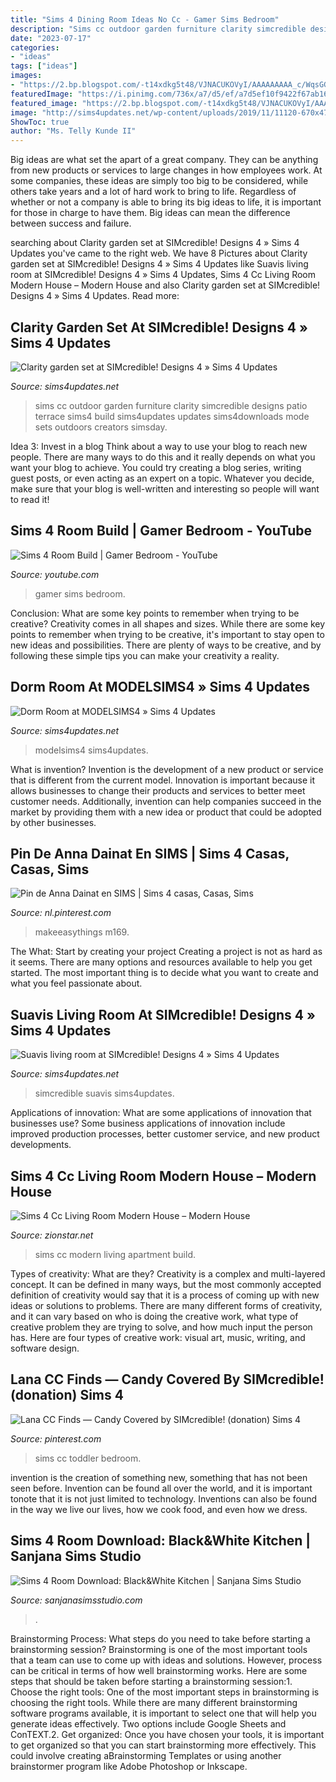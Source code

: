 ```yaml
---
title: "Sims 4 Dining Room Ideas No Cc - Gamer Sims Bedroom"
description: "Sims cc outdoor garden furniture clarity simcredible designs patio terrace sims4 build sims4updates updates sims4downloads mode sets outdoors creators simsday"
date: "2023-07-17"
categories:
- "ideas"
tags: ["ideas"]
images:
- "https://2.bp.blogspot.com/-t14xdkg5t48/VJNACUKOVyI/AAAAAAAAA_c/WqsGG4-fF30/s1600/12-18-14_9-03 PM.jpg"
featuredImage: "https://i.pinimg.com/736x/a7/d5/ef/a7d5ef10f9422f67ab16020d93203521.jpg"
featured_image: "https://2.bp.blogspot.com/-t14xdkg5t48/VJNACUKOVyI/AAAAAAAAA_c/WqsGG4-fF30/s1600/12-18-14_9-03 PM.jpg"
image: "http://sims4updates.net/wp-content/uploads/2019/11/11120-670x474.jpg"
ShowToc: true
author: "Ms. Telly Kunde II"
---
```



Big ideas are what set the apart of a great company. They can be anything from new products or services to large changes in how employees work. At some companies, these ideas are simply too big to be considered, while others take years and a lot of hard work to bring to life. Regardless of whether or not a company is able to bring its big ideas to life, it is important for those in charge to have them. Big ideas can mean the difference between success and failure.

	

		
searching about Clarity garden set at SIMcredible! Designs 4 » Sims 4 Updates you've came to the right web. We have 8 Pictures about Clarity garden set at SIMcredible! Designs 4 » Sims 4 Updates like Suavis living room at SIMcredible! Designs 4 » Sims 4 Updates, Sims 4 Cc Living Room Modern House – Modern House and also Clarity garden set at SIMcredible! Designs 4 » Sims 4 Updates. Read more:
		
    
## Clarity Garden Set At SIMcredible! Designs 4 » Sims 4 Updates

<img loading=lazy src="http://sims4updates.net/wp-content/uploads/2016/08/1532.jpg" onerror="this.onerror=null;this.src='https://tse2.mm.bing.net/th?id=OIP.WEPvAIqIPioc4gMM0N8MIgHaFP&amp;pid=15.1';" alt="Clarity garden set at SIMcredible! Designs 4 » Sims 4 Updates">

_Source: sims4updates.net_

>sims cc outdoor garden furniture clarity simcredible designs patio terrace sims4 build sims4updates updates sims4downloads mode sets outdoors creators simsday. 

	

Idea 3: Invest in a blog
Think about a way to use your blog to reach new people. There are many ways to do this and it really depends on what you want your blog to achieve. You could try creating a blog series, writing guest posts, or even acting as an expert on a topic. Whatever you decide, make sure that your blog is well-written and interesting so people will want to read it!

    
## Sims 4 Room Build | Gamer Bedroom - YouTube

<img loading=lazy src="https://i.ytimg.com/vi/sk8zKkVw9cc/maxresdefault.jpg" onerror="this.onerror=null;this.src='https://tse1.mm.bing.net/th?id=OIP.HXS3CB185FWFMBrTbM5RNQHaEK&amp;pid=15.1';" alt="Sims 4 Room Build | Gamer Bedroom - YouTube">

_Source: youtube.com_

>gamer sims bedroom. 

	

Conclusion: What are some key points to remember when trying to be creative?
Creativity comes in all shapes and sizes. While there are some key points to remember when trying to be creative, it's important to stay open to new ideas and possibilities. There are plenty of ways to be creative, and by following these simple tips you can make your creativity a reality.

    
## Dorm Room At MODELSIMS4 » Sims 4 Updates

<img loading=lazy src="http://sims4updates.net/wp-content/uploads/2019/11/7512-670x377.jpg" onerror="this.onerror=null;this.src='https://tse1.mm.bing.net/th?id=OIP.UgkrIs2K7CS21I_4LY8YxwHaEK&amp;pid=15.1';" alt="Dorm Room at MODELSIMS4 » Sims 4 Updates">

_Source: sims4updates.net_

>modelsims4 sims4updates. 

	

What is invention?
Invention is the development of a new product or service that is different from the current model. Innovation is important because it allows businesses to change their products and services to better meet customer needs. Additionally, invention can help companies succeed in the market by providing them with a new idea or product that could be adopted by other businesses.

    
## Pin De Anna Dainat En SIMS | Sims 4 Casas, Casas, Sims

<img loading=lazy src="https://i.pinimg.com/originals/e7/9b/bb/e79bbb198369ed92e6ab829a086353ff.jpg" onerror="this.onerror=null;this.src='https://tse3.mm.bing.net/th?id=OIP.rjynodqfs9m602ioIzOgIAHaEK&amp;pid=15.1';" alt="Pin de Anna Dainat en SIMS | Sims 4 casas, Casas, Sims">

_Source: nl.pinterest.com_

>makeeasythings m169. 

	

The What: Start by creating your project
Creating a project is not as hard as it seems. There are many options and resources available to help you get started. The most important thing is to decide what you want to create and what you feel passionate about.

    
## Suavis Living Room At SIMcredible! Designs 4 » Sims 4 Updates

<img loading=lazy src="http://sims4updates.net/wp-content/uploads/2019/11/11120-670x474.jpg" onerror="this.onerror=null;this.src='https://tse3.mm.bing.net/th?id=OIP.om2JYMkT22Simjk33L3x1AHaFP&amp;pid=15.1';" alt="Suavis living room at SIMcredible! Designs 4 » Sims 4 Updates">

_Source: sims4updates.net_

>simcredible suavis sims4updates. 

	

Applications of innovation: What are some applications of innovation that businesses use?
Some business applications of innovation include improved production processes, better customer service, and new product developments.

    
## Sims 4 Cc Living Room Modern House – Modern House

<img loading=lazy src="https://i.ytimg.com/vi/k75OXMSritQ/maxresdefault.jpg" onerror="this.onerror=null;this.src='https://tse3.mm.bing.net/th?id=OIP.KcDKvvauGsSztNoXsJMwvwHaEK&amp;pid=15.1';" alt="Sims 4 Cc Living Room Modern House – Modern House">

_Source: zionstar.net_

>sims cc modern living apartment build. 

	

Types of creativity: What are they?
Creativity is a complex and multi-layered concept. It can be defined in many ways, but the most commonly accepted definition of creativity would say that it is a process of coming up with new ideas or solutions to problems. There are many different forms of creativity, and it can vary based on who is doing the creative work, what type of creative problem they are trying to solve, and how much input the person has. Here are four types of creative work: visual art, music, writing, and software design.

    
## Lana CC Finds — Candy Covered By SIMcredible! (donation) Sims 4

<img loading=lazy src="https://i.pinimg.com/736x/a7/d5/ef/a7d5ef10f9422f67ab16020d93203521.jpg" onerror="this.onerror=null;this.src='https://tse4.mm.bing.net/th?id=OIP.cnZ_jYPKSghihF4oOvWDmAHaE7&amp;pid=15.1';" alt="Lana CC Finds — Candy Covered by SIMcredible! (donation) Sims 4">

_Source: pinterest.com_

>sims cc toddler bedroom. 

	

invention is the creation of something new, something that has not been seen before. Invention can be found all over the world, and it is important tonote that it is not just limited to technology. Inventions can also be found in the way we live our lives, how we cook food, and even how we dress.

    
## Sims 4 Room Download: Black&amp;White Kitchen | Sanjana Sims Studio

<img loading=lazy src="https://2.bp.blogspot.com/-t14xdkg5t48/VJNACUKOVyI/AAAAAAAAA_c/WqsGG4-fF30/s1600/12-18-14_9-03 PM.jpg" onerror="this.onerror=null;this.src='https://tse3.mm.bing.net/th?id=OIP.lCc5qlOXnBEHYf0vT2RmdwHaEK&amp;pid=15.1';" alt="Sims 4 Room Download: Black&amp;White Kitchen | Sanjana Sims Studio">

_Source: sanjanasimsstudio.com_

>. 

	

Brainstorming Process: What steps do you need to take before starting a brainstorming session?
Brainstorming is one of the most important tools that a team can use to come up with ideas and solutions. However, process can be critical in terms of how well brainstorming works. Here are some steps that should be taken before starting a brainstorming session:1. Choose the right tools: One of the most important steps in brainstorming is choosing the right tools. While there are many different brainstorming software programs available, it is important to select one that will help you generate ideas effectively. Two options include Google Sheets and ConTEXT.2. Get organized: Once you have chosen your tools, it is important to get organized so that you can start brainstorming more effectively. This could involve creating aBrainstorming Templates or using another brainstormer program like Adobe Photoshop or Inkscape.
